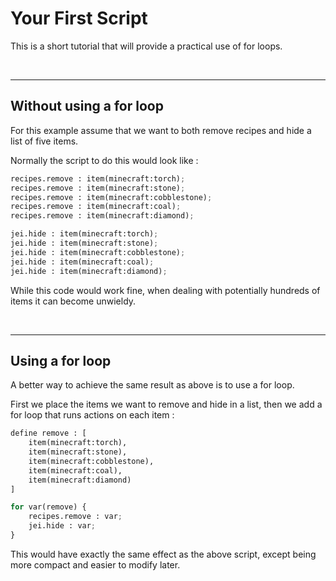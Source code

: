 # Your First Script

This is a short tutorial that will provide a practical use of for loops.

<br>

---
## Without using a for loop

For this example assume that we want to both remove recipes and hide a list of five items.

Normally the script to do this would look like :

```python
recipes.remove : item(minecraft:torch);
recipes.remove : item(minecraft:stone);
recipes.remove : item(minecraft:cobblestone);
recipes.remove : item(minecraft:coal);
recipes.remove : item(minecraft:diamond);

jei.hide : item(minecraft:torch);
jei.hide : item(minecraft:stone);
jei.hide : item(minecraft:cobblestone);
jei.hide : item(minecraft:coal);
jei.hide : item(minecraft:diamond);
```

While this code would work fine, when dealing with potentially hundreds of items it can become unwieldy.

<br>

---
## Using a for loop

A better way to achieve the same result as above is to use a for loop.

First we place the items we want to remove and hide in a list, then we add a for loop that runs actions on each item :

```python
define remove : [
	item(minecraft:torch),
	item(minecraft:stone),
	item(minecraft:cobblestone),
	item(minecraft:coal),
	item(minecraft:diamond)
]

for var(remove) {
	recipes.remove : var;
	jei.hide : var;
}
```

This would have exactly the same effect as the above script, except being more compact and easier to modify later.

<br>
